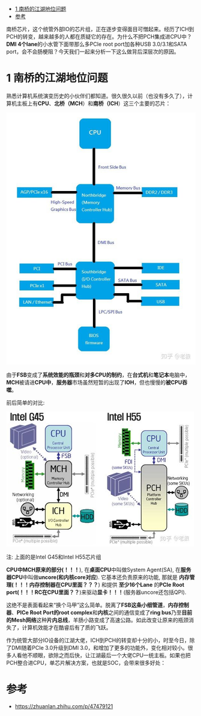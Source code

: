 
<!-- @import "[TOC]" {cmd="toc" depthFrom=1 depthTo=6 orderedList=false} -->

<!-- code_chunk_output -->

* [1 南桥的江湖地位问题](#1-南桥的江湖地位问题)
* [参考](#参考)

<!-- /code_chunk_output -->

南桥芯片，这个统管外部IO的芯片组，正在逐步变得面目可憎起来。经历了ICH到PCH的转变，越来越多的人都在质疑它的存在。为什么不把PCH集成进CPU中？**DMI 4个lane**的小水管下面带那么多PCIe root port加各种USB 3.0/3.1和SATA port，会不会肠梗阻？今天我们一起来分析一下这么做背后深层次的原因。

# 1 南桥的江湖地位问题

熟悉计算机系统演变历史的小伙伴们都知道。很久很久以前（也没有多久了），计算机主板上有**CPU**、**北桥（MCH**）和**南桥（ICH**）这三个主要的芯片：

![](./images/2019-04-22-16-59-59.png)

由于**FSB**变成了**系统效能的瓶颈**和**对多CPU的制约**，在**台式机**和**笔记本**电脑中，**MCH**被请进**CPU中**，**服务器**市场虽然短暂的出现了**IOH**，但也慢慢的**被CPU吞噬**。

前后简单的对比:

![](./images/2019-04-22-17-01-31.png)

注: 上面的是Intel G45和Intel H55芯片组

**CPU中MCH原来的部分(！！！**), 在**桌面CPU**中叫做System Agent(SA), 在**服务器CPU**中叫做**uncore(和内核core对应**). 它基本还负责原来的功能, 那就是 **内存管理(！！！内存控制器在CPU里面？？？**) 和提供 **至少16个Lane** 的**PCIe Root port(！！！RC在CPU里面？？**)来驱动**显卡！！！**(服务器uncore还包括QPI). 

这绝不是表面看起来“换个马甲”这么简单。脱离了**FSB这条小细管道**，**内存控制器**、**PICe Root Port的root complex**和**内核**之间的通信变成了**ring bus**乃至**目前的Mesh网络**这种**片内总线**，羊肠小路变成了高速公路。如此改变让原来的瓶颈消失了，计算机效能才在酷睿后有了质的飞跃。

作为统管大部分IO设备的江湖大佬，ICH到PCH的转变却十分的小，时至今日，除了DMI随着PCIe 3.0升级到DMI 3.0，和增加了更多的功能外，变化相对较小。很多人看他不顺眼，欲除之而后快，让江湖最后一个大佬CPU一统主板。如果也把PCH整合进CPU，单芯片解决方案，也就是SOC，会带来很多好处：



# 参考

- https://zhuanlan.zhihu.com/p/47479121